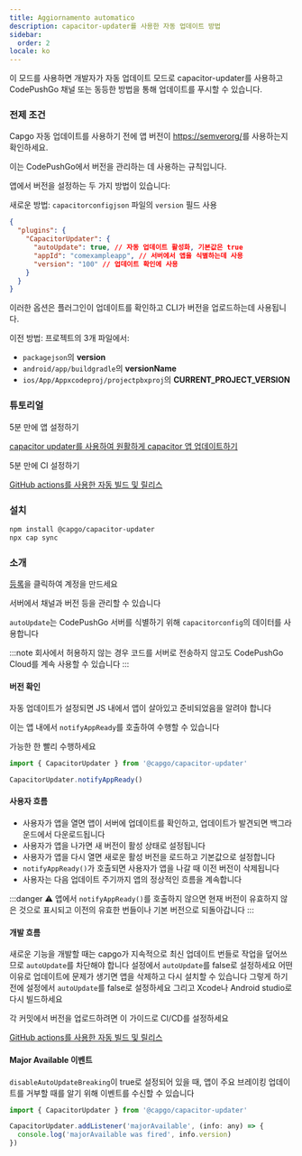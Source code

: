 ```yaml
---
title: Aggiornamento automatico
description: capacitor-updater를 사용한 자동 업데이트 방법
sidebar:
  order: 2
locale: ko
---
```


이 모드를 사용하면 개발자가 자동 업데이트 모드로 capacitor-updater를 사용하고 CodePushGo 채널 또는 동등한 방법을 통해 업데이트를 푸시할 수 있습니다.

### 전제 조건

Capgo 자동 업데이트를 사용하기 전에 앱 버전이 [https://semverorg/](https://semverorg/)를 사용하는지 확인하세요.

이는 CodePushGo에서 버전을 관리하는 데 사용하는 규칙입니다.

앱에서 버전을 설정하는 두 가지 방법이 있습니다:

새로운 방법: `capacitorconfigjson` 파일의 `version` 필드 사용

```json
{
  "plugins": {
    "CapacitorUpdater": {
      "autoUpdate": true, // 자동 업데이트 활성화, 기본값은 true
      "appId": "comexampleapp", // 서버에서 앱을 식별하는데 사용
      "version": "100" // 업데이트 확인에 사용
    }
  }
}
```
이러한 옵션은 플러그인이 업데이트를 확인하고 CLI가 버전을 업로드하는데 사용됩니다.

이전 방법:
프로젝트의 3개 파일에서:

* `packagejson`의 **version**
* `android/app/buildgradle`의 **versionName**
* `ios/App/Appxcodeproj/projectpbxproj`의 **CURRENT\_PROJECT\_VERSION**

### 튜토리얼

5분 만에 앱 설정하기

[capacitor updater를 사용하여 원활하게 capacitor 앱 업데이트하기](https://capgo.app/blog/update-your-capacitor-apps-seamlessly-using-capacitor-updater)

5분 만에 CI 설정하기

[GitHub actions를 사용한 자동 빌드 및 릴리스](https://capgo.app/blog/automatic-build-and-release-with-github-actions)

### 설치

```bash
npm install @capgo/capacitor-updater
npx cap sync
```

### 소개

[등록](https://capgo.app)을 클릭하여 계정을 만드세요

서버에서 채널과 버전 등을 관리할 수 있습니다

`autoUpdate`는 CodePushGo 서버를 식별하기 위해 `capacitorconfig`의 데이터를 사용합니다

:::note
회사에서 허용하지 않는 경우 코드를 서버로 전송하지 않고도 CodePushGo Cloud를 계속 사용할 수 있습니다
:::

#### 버전 확인

자동 업데이트가 설정되면 JS 내에서 앱이 살아있고 준비되었음을 알려야 합니다

이는 앱 내에서 `notifyAppReady`를 호출하여 수행할 수 있습니다

가능한 한 빨리 수행하세요

```ts
import { CapacitorUpdater } from '@capgo/capacitor-updater'

CapacitorUpdater.notifyAppReady()
```

#### 사용자 흐름
* 사용자가 앱을 열면 앱이 서버에 업데이트를 확인하고, 업데이트가 발견되면 백그라운드에서 다운로드됩니다
* 사용자가 앱을 나가면 새 버전이 활성 상태로 설정됩니다
* 사용자가 앱을 다시 열면 새로운 활성 버전을 로드하고 기본값으로 설정합니다
* `notifyAppReady()`가 호출되면 사용자가 앱을 나갈 때 이전 버전이 삭제됩니다
* 사용자는 다음 업데이트 주기까지 앱의 정상적인 흐름을 계속합니다

:::danger
⚠️ 앱에서 `notifyAppReady()`를 호출하지 않으면 현재 버전이 유효하지 않은 것으로 표시되고 이전의 유효한 번들이나 기본 버전으로 되돌아갑니다
:::

#### 개발 흐름

새로운 기능을 개발할 때는 capgo가 지속적으로 최신 업데이트 번들로 작업을 덮어쓰므로 `autoUpdate`를 차단해야 합니다
설정에서 `autoUpdate`를 false로 설정하세요
어떤 이유로 업데이트에 문제가 생기면 앱을 삭제하고 다시 설치할 수 있습니다
그렇게 하기 전에 설정에서 `autoUpdate`를 false로 설정하세요
그리고 Xcode나 Android studio로 다시 빌드하세요

각 커밋에서 버전을 업로드하려면 이 가이드로 CI/CD를 설정하세요

[GitHub actions를 사용한 자동 빌드 및 릴리스](https://capgo.app/blog/automatic-build-and-release-with-github-actions)

#### Major Available 이벤트

`disableAutoUpdateBreaking`이 true로 설정되어 있을 때, 앱이 주요 브레이킹 업데이트를 거부할 때를 알기 위해 이벤트를 수신할 수 있습니다

```jsx
import { CapacitorUpdater } from '@capgo/capacitor-updater'

CapacitorUpdater.addListener('majorAvailable', (info: any) => {
  console.log('majorAvailable was fired', info.version)
})
```
